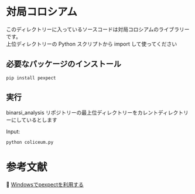 # 対局コロシアム

このディレクトリーに入っているソースコードは対局コロシアムのライブラリーです。  
上位ディレクトリーの Python スクリプトから import して使ってください  


## 必要なパッケージのインストール

```shell
pip install pexpect
```


## 実行

binarsi_analysis リポジトリーの最上位ディレクトリーをカレントディレクトリーにしているとします  

Input:  

```shell
python coliceum.py
```


# 参考文献

📖 [Windowsでpexpectを利用する](https://qiita.com/shita_fontaine/items/c2ceb1e66450d7e09490)  

